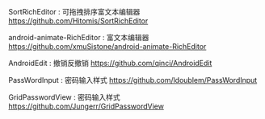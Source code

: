 SortRichEditor : 可拖拽排序富文本编辑器
https://github.com/Hitomis/SortRichEditor

android-animate-RichEditor : 富文本编辑器
https://github.com/xmuSistone/android-animate-RichEditor

AndroidEdit : 撤销反撤销
https://github.com/qinci/AndroidEdit

PassWordInput : 密码输入样式
https://github.com/ldoublem/PassWordInput

GridPasswordView : 密码输入样式
https://github.com/Jungerr/GridPasswordView
